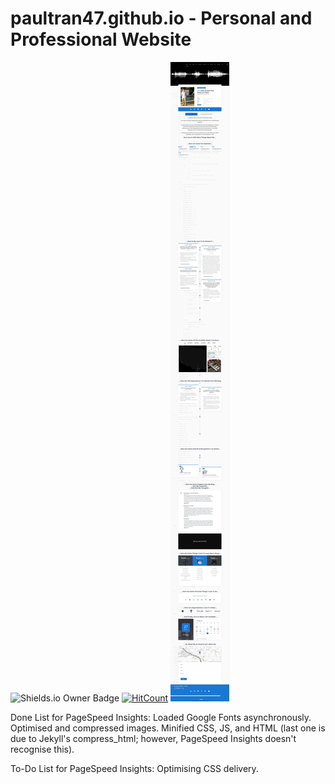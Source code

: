 # paultran47.github.io - Personal and Professional Website
![Shields.io Owner Badge](https://img.shields.io/badge/Coded%20By-PaulTran47-brightgreen.svg)
[![HitCount](https://hitt.herokuapp.com/{paultran47||org}/{paultran47.github.io}z.svg)](https://github.com/paultran47/paultran47.github.io)
![Current Website Preview](/img/website-preview.jpeg)

Done List for PageSpeed Insights:
Loaded Google Fonts asynchronously.
Optimised and compressed images.
Minified CSS, JS, and HTML (last one is due to Jekyll's compress_html; however, PageSpeed Insights doesn't recognise this).

To-Do List for PageSpeed Insights:
Optimising CSS delivery.

